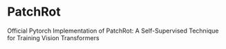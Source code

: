 # PatchRot

Official Pytorch Implementation of PatchRot: A Self-Supervised Technique for Training Vision Transformers

